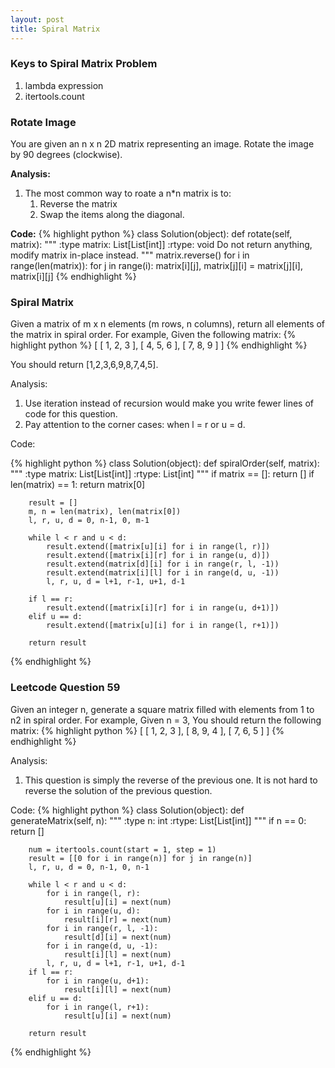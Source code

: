 ```yaml
---
layout: post
title: Spiral Matrix
---
```


### Keys to Spiral Matrix Problem

1. lambda expression
2. itertools.count


### Rotate Image
You are given an n x n 2D matrix representing an image. Rotate the image by 90 degrees (clockwise).

**Analysis:**

1. The most common way to roate a n*n matrix is to:
    1. Reverse the matrix
    2. Swap the items along the diagonal.

**Code:**
{% highlight python %}
class Solution(object):
    def rotate(self, matrix):
        """
        :type matrix: List[List[int]]
        :rtype: void Do not return anything, modify matrix in-place instead.
        """
        matrix.reverse()
        for i in range(len(matrix)):
            for j in range(i):
                matrix[i][j], matrix[j][i] = matrix[j][i], matrix[i][j]
{% endhighlight %}


### Spiral Matrix
Given a matrix of m x n elements (m rows, n columns), return all elements of the matrix in spiral order. For example, Given the following matrix:
{% highlight python %}
[
 [ 1, 2, 3 ],
 [ 4, 5, 6 ],
 [ 7, 8, 9 ]
]
{% endhighlight %}

You should return [1,2,3,6,9,8,7,4,5].

Analysis:

1. Use iteration instead of recursion would make you write fewer lines of code for this question.
2. Pay attention to the corner cases: when l = r or u = d.

Code:

{% highlight python %}
class Solution(object):
    def spiralOrder(self, matrix):
        """
        :type matrix: List[List[int]]
        :rtype: List[int]
        """
        if matrix == []:
            return []
        if len(matrix) == 1:
            return matrix[0]
        
        result = []
        m, n = len(matrix), len(matrix[0])
        l, r, u, d = 0, n-1, 0, m-1
        
        while l < r and u < d:
            result.extend([matrix[u][i] for i in range(l, r)])
            result.extend([matrix[i][r] for i in range(u, d)])
            result.extend(matrix[d][i] for i in range(r, l, -1))
            result.extend(matrix[i][l] for i in range(d, u, -1))
            l, r, u, d = l+1, r-1, u+1, d-1
        
        if l == r:
            result.extend([matrix[i][r] for i in range(u, d+1)])
        elif u == d:
            result.extend([matrix[u][i] for i in range(l, r+1)])
        
        return result
{% endhighlight %}


### Leetcode Question 59

Given an integer n, generate a square matrix filled with elements from 1 to n2 in spiral order. For example, Given n = 3, You should return the following matrix:
{% highlight python %}
[
 [ 1, 2, 3 ],
 [ 8, 9, 4 ],
 [ 7, 6, 5 ]
]
{% endhighlight %}

Analysis:

1. This question is simply the reverse of the previous one. It is not hard to reverse the solution of the previous question.

Code:
{% highlight python %}
class Solution(object):
    def generateMatrix(self, n):
        """
        :type n: int
        :rtype: List[List[int]]
        """
        if n == 0:
            return []
        
        num = itertools.count(start = 1, step = 1)
        result = [[0 for i in range(n)] for j in range(n)]
        l, r, u, d = 0, n-1, 0, n-1
        
        while l < r and u < d:
            for i in range(l, r):
                result[u][i] = next(num)
            for i in range(u, d):
                result[i][r] = next(num)
            for i in range(r, l, -1):
                result[d][i] = next(num)
            for i in range(d, u, -1):
                result[i][l] = next(num)
            l, r, u, d = l+1, r-1, u+1, d-1
        if l == r:
            for i in range(u, d+1):
                result[i][l] = next(num)
        elif u == d:
            for i in range(l, r+1):
                result[u][i] = next(num)
                
        return result
{% endhighlight %}